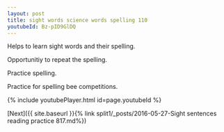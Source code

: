 ```yaml
---
layout: post
title: sight words science words spelling 110
youtubeId: Bz-pID9GlDQ
---
```

 
 
Helps to learn sight words and their spelling.

Opportunitiy to repeat the spelling. 

Practice spelling. 
 
Practice for spelling bee competitions. 
 
{% include youtubePlayer.html id=page.youtubeId %}
 
 

[Next]({{ site.baseurl }}{% link  split1/_posts/2016-05-27-Sight sentences reading practice 817.md%})
 
